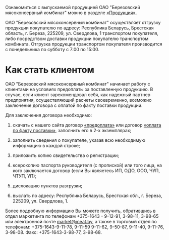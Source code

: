 ﻿Ознакомиться с выпускаемой продукцией ОАО "Березовский мясоконсервный комбинат" можно в разделе [«Продукция»](http://meat.by/bmkk/new/production/).

ОАО "Березовский мясоконсервный комбинат" осуществляет отгрузку продукции покупателю по адресу:
Республика Беларусь, Брестская область, г. Береза, 225209, ул. Свердлова, 1 транспортом покупателя, либо посредством доставки продукции покупателю транспортом комбината.
Отгрузка продукции транспортом покупателя производится с понедельника по субботу с 7:00 по 15:00.
# Как стать клиентом

ОАО "Березовский мясоконсервный комбинат" начинает работу с клиентами на условиях предоплаты за поставленную продукцию. В случае, если клиент зарекомендовал себя, как надежный партнер предприятия, осуществляющий расчеты своевременно, возможно заключение договора с оплатой по факту поставки продукции.

Для заключения договора необходимо:

1. скачать с нашего сайта договор [«предоплата»](http://meat.by/bmkk/new/data/downloads/dog_pred.rar) или договор [«оплата по факту поставки»](http://meat.by/bmkk/new/data/downloads/dog_poruch.rar), заполнить его в 2-х экземплярах;

2. заполнить сведения о покупателе, указав всю необходимую информацию в каждой строке;

3. приложить копию свидетельства о регистрации;

4. ксерокопию паспорта руководителя (с пропиской) или того лица, на кого заключается договор (если Вы являетесь ИП, ОДО, ООО, ЧУП, ЧТУП, УП);

5. дислокацию пунктов разгрузки;

6. выслать по адресу: Республика Беларусь, Брестская обл., г. Береза, 225209, ул. Свердлова, 1.

Более подробную информацию Вы можете получить, обратившись в отдел маркетинга по телефонам +375-1643 - 9-12-91, 3-98-11, 3-98-65 или электронной почте market@meat.by, а также в торговый отдел по телефонам: +375-1643-9-11-78, 9-11-59 9-11-62, 9-50-87, 9-11-40, 9-11-76, 3-98-08. Факс: +375-1643-3-98-77, 3-98-68.
